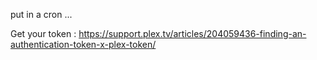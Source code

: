 put in a cron ...


Get your token :
https://support.plex.tv/articles/204059436-finding-an-authentication-token-x-plex-token/

